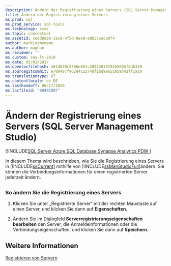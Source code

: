```yaml
---
description: Ändern der Registrierung eines Servers (SQL Server Management Studio)
title: Ändern der Registrierung eines Servers
ms.prod: sql
ms.prod_service: sql-tools
ms.technology: ssms
ms.topic: conceptual
ms.assetid: ce6d9d88-3ac8-4f5d-8ea9-e9b55ceca0f4
author: markingmyname
ms.author: maghan
ms.reviewer: ''
ms.custom: seo-lt-2019
ms.date: 03/01/2017
ms.openlocfilehash: a81d038c5766e861c28854839192b5604f8db350
ms.sourcegitcommit: e700497f962e4c2274df16d9e651059b42ff1a10
ms.translationtype: HT
ms.contentlocale: de-DE
ms.lasthandoff: 08/17/2020
ms.locfileid: "88491807"
---
```

# <a name="change-a-server39s-registration-sql-server-management-studio"></a>Ändern der Registrierung eines Servers (SQL Server Management Studio)

[!INCLUDE[SQL Server Azure SQL Database Synapse Analytics PDW ](../../includes/applies-to-version/sql-asdb-asdbmi-asa-pdw.md)]

In diesem Thema wird beschrieben, wie Sie die Registrierung eines Servers in [!INCLUDE[ssCurrent](../../includes/sscurrent-md.md)] mithilfe von [!INCLUDE[ssManStudioFull](../../includes/ssmanstudiofull-md.md)]ändern. Sie können die Verbindungsinformationen für einen registrierten Server jederzeit ändern.

## <a name="SSMSProcedure"></a>

### <a name="to-change-a-servers-registration"></a>So ändern Sie die Registrierung eines Servers

1. Klicken Sie unter „Registrierte Server“ mit der rechten Maustaste auf einen Server, und klicken Sie dann auf **Eigenschaften**.

2. Ändern Sie im Dialogfeld **Serverregistrierungseigenschaften bearbeiten** den Server, die Anmeldeinformationen oder die Verbindungseigenschaften, und klicken Sie dann auf **Speichern**.

## <a name="see-also"></a>Weitere Informationen

[Registrieren von Servern](../../tools/sql-server-management-studio/register-servers.md)
